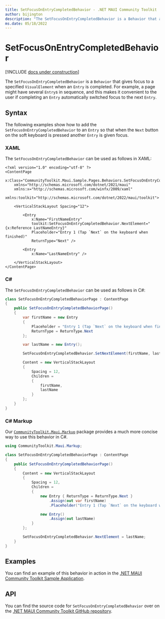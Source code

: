 ```yaml
---
title: SetFocusOnEntryCompletedBehavior - .NET MAUI Community Toolkit
author: bijington
description: "The SetFocusOnEntryCompletedBehavior is a Behavior that allows the user to validate a given text depending on specified parameters."
ms.date: 05/18/2022
---
```


# SetFocusOnEntryCompletedBehavior

[!INCLUDE [docs under construction](../includes/preview-note.md)]

The `SetFocusOnEntryCompletedBehavior` is a `Behavior` that gives focus to a specified `VisualElement` when an `Entry` is completed. For example, a page might have several `Entry`s in sequence, and this makes it convenient to the user if completing an `Entry` automatically switched focus to the next `Entry`.

## Syntax

The following examples show how to add the `SetFocusOnEntryCompletedBehavior` to an `Entry` so that when the `Next` button on the soft keyboard is pressed another `Entry` is given focus.

### XAML

The `SetFocusOnEntryCompletedBehavior` can be used as follows in XAML:

```xaml
<?xml version="1.0" encoding="utf-8" ?>
<ContentPage
    x:Class="CommunityToolkit.Maui.Sample.Pages.Behaviors.SetFocusOnEntryCompletedBehaviorPage"
    xmlns="http://schemas.microsoft.com/dotnet/2021/maui"
    xmlns:x="http://schemas.microsoft.com/winfx/2009/xaml"
    xmlns:toolkit="http://schemas.microsoft.com/dotnet/2022/maui/toolkit">

    <VerticalStackLayout Spacing="12">

        <Entry
            x:Name="FirstNameEntry"
            toolkit:SetFocusOnEntryCompletedBehavior.NextElement="{x:Reference LastNameEntry}"
            Placeholder="Entry 1 (Tap `Next` on the keyboard when finished)"
            ReturnType="Next" />
    
        <Entry
            x:Name="LastNameEntry" />

    </VerticalStackLayout>
</ContentPage>
```

### C#

The `SetFocusOnEntryCompletedBehavior` can be used as follows in C#:

```csharp
class SetFocusOnEntryCompletedBehaviorPage : ContentPage
{
    public SetFocusOnEntryCompletedBehaviorPage()
    {
        var firstName = new Entry
        {
            Placeholder = "Entry 1 (Tap `Next` on the keyboard when finished)",
            ReturnType = ReturnType.Next
        };

        var lastName = new Entry();

        SetFocusOnEntryCompletedBehavior.SetNextElement(firstName, lastName);

        Content = new VerticalStackLayout
        {
            Spacing = 12,
            Children = 
            {
                firstName,
                lastName
            }
        };
    }
}
```

### C# Markup

Our [`CommunityToolkit.Maui.Markup`](../markup/markup.md) package provides a much more concise way to use this behavior in C#.

```csharp
using CommunityToolkit.Maui.Markup;

class SetFocusOnEntryCompletedBehaviorPage : ContentPage
{
    public SetFocusOnEntryCompletedBehaviorPage()
    {
        Content = new VerticalStackLayout
        {
            Spacing = 12,
            Children = 
            {
                new Entry { ReturnType = ReturnType.Next }
                    .Assign(out var firstName)
                    .Placeholder("Entry 1 (Tap `Next` on the keyboard when finished)"),

                new Entry()
                    .Assign(out lastName)
            }
        };

        SetFocusOnEntryCompletedBehavior.NextElement = lastName;
    }
}
```

## Examples

You can find an example of this behavior in action in the [.NET MAUI Community Toolkit Sample Application](https://github.com/CommunityToolkit/Maui/blob/main/samples/CommunityToolkit.Maui.Sample/Pages/Behaviors/SetFocusOnEntryCompletedBehaviorPage.xaml).

## API

You can find the source code for `SetFocusOnEntryCompletedBehavior` over on the [.NET MAUI Community Toolkit GitHub repository](https://github.com/CommunityToolkit/Maui/blob/main/src/CommunityToolkit.Maui/Behaviors/SetFocusOnEntryCompletedBehavior.cs).
